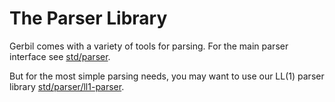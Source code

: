 # The Parser Library

Gerbil comes with a variety of tools for parsing.
For the main parser interface see [std/parser](../parser).

But for the most simple parsing needs, you may want to use our
LL(1) parser library [std/parser/ll1-parser](ll1-parser).
